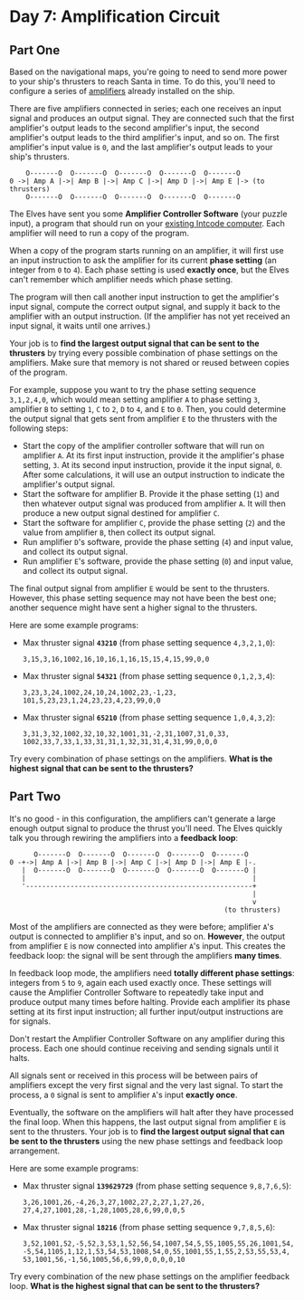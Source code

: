 # Day 7: Amplification Circuit

## Part One

Based on the navigational maps, you're going to need to send more power to your ship's thrusters to reach Santa in time. To do this, you'll need to configure a series of [amplifiers](https://en.wikipedia.org/wiki/Amplifier) already installed on the ship.

There are five amplifiers connected in series; each one receives an input signal and produces an output signal. They are connected such that the first amplifier's output leads to the second amplifier's input, the second amplifier's output leads to the third amplifier's input, and so on. The first amplifier's input value is `0`, and the last amplifier's output leads to your ship's thrusters.

```
    O-------O  O-------O  O-------O  O-------O  O-------O
0 ->| Amp A |->| Amp B |->| Amp C |->| Amp D |->| Amp E |-> (to thrusters)
    O-------O  O-------O  O-------O  O-------O  O-------O
```

The Elves have sent you some **Amplifier Controller Software** (your puzzle input), a program that should run on your [existing Intcode computer](../Day05%20-%20Sunny%20with%20a%20Chance%20of%20Asteroids). Each amplifier will need to run a copy of the program.

When a copy of the program starts running on an amplifier, it will first use an input instruction to ask the amplifier for its current **phase setting** (an integer from `0` to `4`). Each phase setting is used **exactly once**, but the Elves can't remember which amplifier needs which phase setting.

The program will then call another input instruction to get the amplifier's input signal, compute the correct output signal, and supply it back to the amplifier with an output instruction. (If the amplifier has not yet received an input signal, it waits until one arrives.)

Your job is to **find the largest output signal that can be sent to the thrusters** by trying every possible combination of phase settings on the amplifiers. Make sure that memory is not shared or reused between copies of the program.

For example, suppose you want to try the phase setting sequence `3,1,2,4,0`, which would mean setting amplifier `A` to phase setting `3`, amplifier `B` to setting `1`, `C` to `2`, `D` to `4`, and `E` to `0`. Then, you could determine the output signal that gets sent from amplifier `E` to the thrusters with the following steps:

- Start the copy of the amplifier controller software that will run on amplifier `A`. At its first input instruction, provide it the amplifier's phase setting, `3`. At its second input instruction, provide it the input signal, `0`. After some calculations, it will use an output instruction to indicate the amplifier's output signal.
- Start the software for amplifier B. Provide it the phase setting (`1`) and then whatever output signal was produced from amplifier `A`. It will then produce a new output signal destined for amplifier `C`.
- Start the software for amplifier `C`, provide the phase setting (`2`) and the value from amplifier `B`, then collect its output signal.
- Run amplifier `D`'s software, provide the phase setting (`4`) and input value, and collect its output signal.
- Run amplifier `E`'s software, provide the phase setting (`0`) and input value, and collect its output signal.

The final output signal from amplifier `E` would be sent to the thrusters. However, this phase setting sequence may not have been the best one; another sequence might have sent a higher signal to the thrusters.

Here are some example programs:

- Max thruster signal **`43210`** (from phase setting sequence `4,3,2,1,0`):
  ```
  3,15,3,16,1002,16,10,16,1,16,15,15,4,15,99,0,0
  ```
- Max thruster signal **`54321`** (from phase setting sequence `0,1,2,3,4`):
  ```
  3,23,3,24,1002,24,10,24,1002,23,-1,23,
  101,5,23,23,1,24,23,23,4,23,99,0,0
  ```
- Max thruster signal **`65210`** (from phase setting sequence `1,0,4,3,2`):
  ```
  3,31,3,32,1002,32,10,32,1001,31,-2,31,1007,31,0,33,
  1002,33,7,33,1,33,31,31,1,32,31,31,4,31,99,0,0,0
  ```
Try every combination of phase settings on the amplifiers. **What is the highest signal that can be sent to the thrusters?**

## Part Two

It's no good - in this configuration, the amplifiers can't generate a large enough output signal to produce the thrust you'll need. The Elves quickly talk you through rewiring the amplifiers into a **feedback loop**:

```
      O-------O  O-------O  O-------O  O-------O  O-------O
0 -+->| Amp A |->| Amp B |->| Amp C |->| Amp D |->| Amp E |-.
   |  O-------O  O-------O  O-------O  O-------O  O-------O |
   |                                                        |
   '--------------------------------------------------------+
                                                            |
                                                            v
                                                     (to thrusters)
```

Most of the amplifiers are connected as they were before; amplifier `A`'s output is connected to amplifier `B`'s input, and so on. **However**, the output from amplifier `E` is now connected into amplifier `A`'s input. This creates the feedback loop: the signal will be sent through the amplifiers **many times**.

In feedback loop mode, the amplifiers need **totally different phase settings**: integers from `5` to `9`, again each used exactly once. These settings will cause the Amplifier Controller Software to repeatedly take input and produce output many times before halting. Provide each amplifier its phase setting at its first input instruction; all further input/output instructions are for signals.

Don't restart the Amplifier Controller Software on any amplifier during this process. Each one should continue receiving and sending signals until it halts.

All signals sent or received in this process will be between pairs of amplifiers except the very first signal and the very last signal. To start the process, a `0` signal is sent to amplifier `A`'s input **exactly once**.

Eventually, the software on the amplifiers will halt after they have processed the final loop. When this happens, the last output signal from amplifier `E` is sent to the thrusters. Your job is to **find the largest output signal that can be sent to the thrusters** using the new phase settings and feedback loop arrangement.

Here are some example programs:

- Max thruster signal **`139629729`** (from phase setting sequence `9,8,7,6,5`):
  ```
  3,26,1001,26,-4,26,3,27,1002,27,2,27,1,27,26,
  27,4,27,1001,28,-1,28,1005,28,6,99,0,0,5
  ```
- Max thruster signal **`18216`** (from phase setting sequence `9,7,8,5,6`):
  ```
  3,52,1001,52,-5,52,3,53,1,52,56,54,1007,54,5,55,1005,55,26,1001,54,
  -5,54,1105,1,12,1,53,54,53,1008,54,0,55,1001,55,1,55,2,53,55,53,4,
  53,1001,56,-1,56,1005,56,6,99,0,0,0,0,10
  ```
Try every combination of the new phase settings on the amplifier feedback loop. **What is the highest signal that can be sent to the thrusters?**
